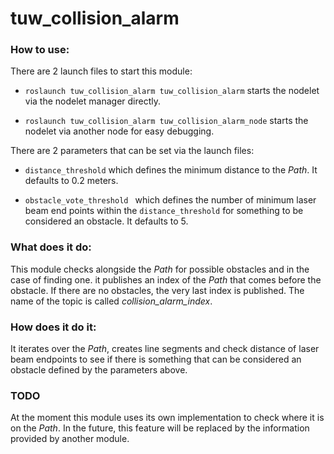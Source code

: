 # tuw_collision_alarm

### How to use:
There are 2 launch files to start this module:

* ```roslaunch tuw_collision_alarm tuw_collision_alarm``` 
starts the nodelet via the nodelet manager directly.


* ```roslaunch tuw_collision_alarm tuw_collision_alarm_node``` 
starts the nodelet via another node for easy debugging.

There are 2 parameters that can be set via the launch files:

* ```distance_threshold``` which defines the minimum distance to the _Path_. It defaults to 0.2 meters.

* ```obstacle_vote_threshold ``` which defines the number of minimum laser beam end points within the ```distance_threshold``` for something to be considered an obstacle. It defaults to 5.

### What does it do:

This module checks alongside the _Path_ for possible obstacles and in the case of finding one. it publishes an index of the _Path_ that comes before the obstacle. If there are no obstacles, the very last index is published. The name of the topic is called _collision_alarm_index_. 

### How does it do it:
It iterates over the _Path_, creates line segments and check distance of laser beam endpoints to see if there is something that can be considered an obstacle defined by the parameters above. 

### TODO

At the moment this module uses its own implementation to check where it is on the _Path_. In the future, this feature will be replaced by the information provided by another module.

